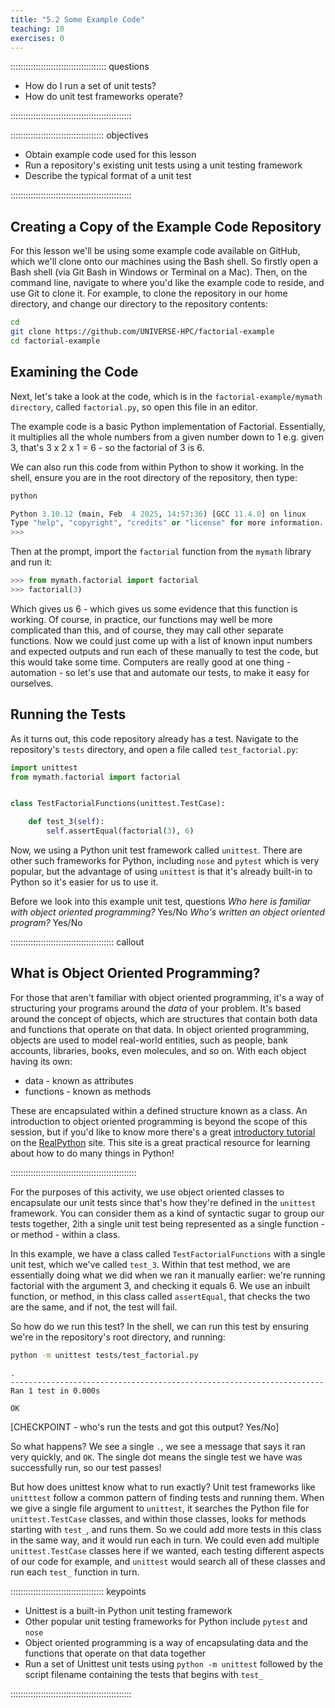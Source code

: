 ```yaml
---
title: "5.2 Some Example Code"
teaching: 10
exercises: 0
---
```


:::::::::::::::::::::::::::::::::::::: questions 

- How do I run a set of unit tests?
- How do unit test frameworks operate?

::::::::::::::::::::::::::::::::::::::::::::::::

::::::::::::::::::::::::::::::::::::: objectives

- Obtain example code used for this lesson
- Run a repository's existing unit tests using a unit testing framework
- Describe the typical format of a unit test

::::::::::::::::::::::::::::::::::::::::::::::::

## Creating a Copy of the Example Code Repository

For this lesson we'll be using some example code available on GitHub,
which we'll clone onto our machines using the Bash shell.
So firstly open a Bash shell (via Git Bash in Windows or Terminal on a Mac). Then, on the command line, navigate to where you'd like the example code to reside,
and use Git to clone it.
For example, to clone the repository in our home directory,
and change our directory to the repository contents:

```bash
cd
git clone https://github.com/UNIVERSE-HPC/factorial-example
cd factorial-example
```


## Examining the Code

Next, let's take a look at the code, which is in the `factorial-example/mymath directory`, called `factorial.py`,
so open this file in an editor.

The example code is a basic Python implementation of Factorial.
Essentially, it multiplies all the whole numbers from a given number down to 1
e.g. given 3, that's 3 x 2 x 1 = 6 - so the factorial of 3 is 6.

We can also run this code from within Python to show it working.
In the shell,
ensure you are in the root directory of the repository,
then type:

```bash
python
```

```python
Python 3.10.12 (main, Feb  4 2025, 14:57:36) [GCC 11.4.0] on linux
Type "help", "copyright", "credits" or "license" for more information.
>>> 
```

Then at the prompt, import the `factorial` function from the `mymath` library and run it:

```python
>>> from mymath.factorial import factorial
>>> factorial(3)
```

Which gives us 6 - which gives us some evidence that this function is working.
Of course, in practice, our functions may well be more complicated than this,
and of course, they may call other separate functions.
Now we could just come up with a list of known input numbers and expected outputs and run each of these manually to test the code,
but this would take some time.
Computers are really good at one thing - automation - so let's use that and automate our tests,
to make it easy for ourselves.

## Running the Tests

As it turns out, this code repository already has a test.
Navigate to the repository's `tests` directory, and open a file called `test_factorial.py`:

```python
import unittest
from mymath.factorial import factorial


class TestFactorialFunctions(unittest.TestCase):

    def test_3(self):
        self.assertEqual(factorial(3), 6)
```

Now, we using a Python unit test framework called `unittest`.
There are other such frameworks for Python, including `nose` and `pytest` which is very popular,
but the advantage of using `unittest` is that it's already built-in to Python so it's easier for us to use it.

Before we look into this example unit test, questions
*Who here is familiar with object oriented programming?*  Yes/No
*Who's written an object oriented program?* Yes/No 

:::::::::::::::::::::::::::::::::::::::::  callout

## What is Object Oriented Programming?

For those that aren't familiar with object oriented programming,
it's a way of structuring your programs around the *data* of your problem.
It's based around the concept of objects, which are structures that contain both data and functions that operate on that data.
In object oriented programming, objects are used to model real-world entities, such as people, bank accounts, libraries, books, even molecules, and so on.
With each object having its own:

- data - known as attributes
- functions - known as methods

These are encapsulated within a defined structure known as a class.
An introduction to object oriented programming is beyond the scope of this session,
but if you'd like to know more there's a great [introductory tutorial](https://realpython.com/python3-object-oriented-programming/) on the [RealPython](https://realpython.com/) site.
This site is a great practical resource for learning about how to do many things in Python!

::::::::::::::::::::::::::::::::::::::::::::::::::

For the purposes of this activity, we use object oriented classes to encapsulate our unit tests since that's how they're defined in the `unittest` framework.
You can consider them as a kind of syntactic sugar to group our tests together,
2ith a single unit test being represented as a single function - or method - within a class.

In this example, we have a class called `TestFactorialFunctions` with a single unit test, which we've called `test_3`.
Within that test method, we are essentially doing what we did when we ran it manually earlier:
we're running factorial with the argument 3, and checking it equals 6.
We use an inbuilt function, or method, in this class called `assertEqual`, that checks the two are the same,
and if not, the test will fail.

So how do we run this test?
In the shell, we can run this test by ensuring we're in the repository's root directory, and running:

```bash
python -m unittest tests/test_factorial.py 
```

```output
.
----------------------------------------------------------------------
Ran 1 test in 0.000s

OK
```

[CHECKPOINT - who's run the tests and got this output? Yes/No]

So what happens?
We see a single `.`,  we see a message that says it ran very quickly, and `OK`.
The single dot means the single test we have was successfully run,
so our test passes!

But how does unittest know what to run exactly?
Unit test frameworks like `unitttest` follow a common pattern of finding tests and running them.
When we give a single file argument to `unittest`,
it searches the Python file for `unittest.TestCase` classes,
and within those classes, looks for methods starting with `test_`, and runs them.
So we  could add more tests in this class in the same way,
and it would run each in turn.
We could even add multiple `unittest.TestCase` classes here if we wanted, 
each testing different aspects of our code for example,
and `unittest` would search all of these classes and run each `test_` function in turn.

::::::::::::::::::::::::::::::::::::: keypoints 

- Unittest is a built-in Python unit testing framework
- Other popular unit testing frameworks for Python include `pytest` and `nose`
- Object oriented programming is a way of encapsulating data and the functions that operate on that data together
- Run a set of Unittest unit tests using `python -m unittest` followed by the script filename containing the tests that begins with `test_`

::::::::::::::::::::::::::::::::::::::::::::::::
